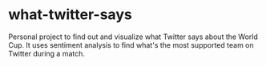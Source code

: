 # what-twitter-says
Personal project to find out and visualize what Twitter says about the World Cup.
It uses sentiment analysis to find what's the most supported team on Twitter during a match.
